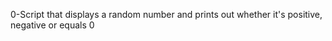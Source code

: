0-Script that displays a random number and prints out whether it's positive, negative or equals 0


